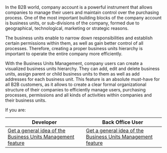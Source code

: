 In the B2B world, company account is a powerful instrument that allows companies to manage their users and maintain control over the purchasing process. One of the most important building blocks of the company account is business units, or sub-divisions of the company, formed due to geographical, technological, marketing or strategic reasons.

The business units enable to narrow down responsibilities and establish certain permissions within them, as well as gain better control of all processes. Therefore, creating a proper business units hierarchy is important to operate the entire company more efficiently.

With the Business Units Management, company users can create a visualized business units hierarchy. They can add, edit and delete business units, assign parent or child business units to them as well as add addresses for each business unit. This feature is an absolute must-have for all B2B customers, as it allows to create a clear formal organizational structure of their companies to efficiently manage users, purchasing processes, permissions and all kinds of activities within companies and their business units.

If you are:

| Developer|Back Office User|
|---|---|
|[Get a general idea of the Business Units Management feature](https://documentation.spryker.com/v4/docs/business-unit-management-feature-overview ) | [Get a general idea of the Business Units Management feature](https://documentation.spryker.com/v4/docs/business-unit-management-feature-overview ) |
